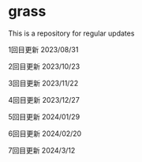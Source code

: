 # grass
This is a repository for regular updates

1回目更新
2023/08/31

2回目更新
2023/10/23

3回目更新
2023/11/22

4回目更新
2023/12/27

5回目更新
2024/01/29

6回目更新
2024/02/20

7回目更新
2024/3/12